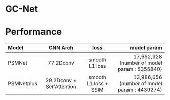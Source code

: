 # GC-Net





# Performance

| Model | CNN Arch | loss | model param |
| :---         |     :---:      |     :---:      |         ---: |
| PSMNet| 77 2Dconv   | smooth L1 loss | 17,652,928 (number of model param : 5355840)|
| PSMNetplus | 29 2Dconv + SelfAttention  | smooth L1 loss + SSIM  | 13,986,656 (number of model param : 4439274)|
